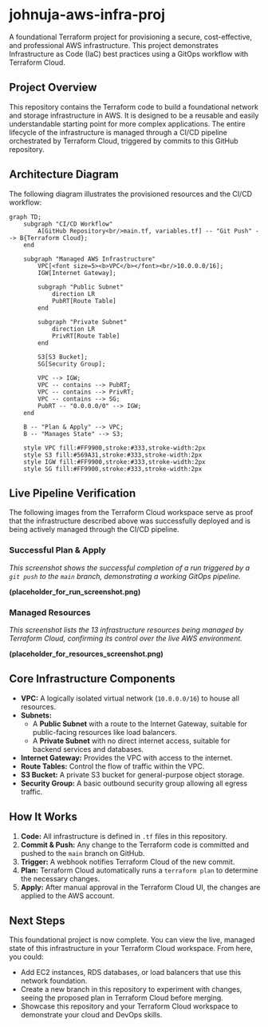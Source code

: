 # johnuja-aws-infra-proj

A foundational Terraform project for provisioning a secure, cost-effective, and professional AWS infrastructure. This project demonstrates Infrastructure as Code (IaC) best practices using a GitOps workflow with Terraform Cloud.

## Project Overview

This repository contains the Terraform code to build a foundational network and storage infrastructure in AWS. It is designed to be a reusable and easily understandable starting point for more complex applications. The entire lifecycle of the infrastructure is managed through a CI/CD pipeline orchestrated by Terraform Cloud, triggered by commits to this GitHub repository.

## Architecture Diagram

The following diagram illustrates the provisioned resources and the CI/CD workflow:

```mermaid
graph TD;
    subgraph "CI/CD Workflow"
        A[GitHub Repository<br/>main.tf, variables.tf] -- "Git Push" --> B{Terraform Cloud};
    end

    subgraph "Managed AWS Infrastructure"
        VPC[<font size=5><b>VPC</b></font><br/>10.0.0.0/16];
        IGW[Internet Gateway];
        
        subgraph "Public Subnet"
            direction LR
            PubRT[Route Table]
        end

        subgraph "Private Subnet"
            direction LR
            PrivRT[Route Table]
        end

        S3[S3 Bucket];
        SG[Security Group];

        VPC --> IGW;
        VPC -- contains --> PubRT;
        VPC -- contains --> PrivRT;
        VPC -- contains --> SG;
        PubRT -- "0.0.0.0/0" --> IGW;
    end

    B -- "Plan & Apply" --> VPC;
    B -- "Manages State" --> S3;

    style VPC fill:#FF9900,stroke:#333,stroke-width:2px
    style S3 fill:#569A31,stroke:#333,stroke-width:2px
    style IGW fill:#FF9900,stroke:#333,stroke-width:2px
    style SG fill:#FF9900,stroke:#333,stroke-width:2px
```

## Live Pipeline Verification

The following images from the Terraform Cloud workspace serve as proof that the infrastructure described above was successfully deployed and is being actively managed through the CI/CD pipeline.

### Successful Plan & Apply

*This screenshot shows the successful completion of a run triggered by a `git push` to the `main` branch, demonstrating a working GitOps pipeline.*

**(placeholder_for_run_screenshot.png)**

### Managed Resources

*This screenshot lists the 13 infrastructure resources being managed by Terraform Cloud, confirming its control over the live AWS environment.*

**(placeholder_for_resources_screenshot.png)**

## Core Infrastructure Components

-   **VPC:** A logically isolated virtual network (`10.0.0.0/16`) to house all resources.
-   **Subnets:**
    -   A **Public Subnet** with a route to the Internet Gateway, suitable for public-facing resources like load balancers.
    -   A **Private Subnet** with no direct internet access, suitable for backend services and databases.
-   **Internet Gateway:** Provides the VPC with access to the internet.
-   **Route Tables:** Control the flow of traffic within the VPC.
-   **S3 Bucket:** A private S3 bucket for general-purpose object storage.
-   **Security Group:** A basic outbound security group allowing all egress traffic.

## How It Works

1.  **Code:** All infrastructure is defined in `.tf` files in this repository.
2.  **Commit & Push:** Any change to the Terraform code is committed and pushed to the `main` branch on GitHub.
3.  **Trigger:** A webhook notifies Terraform Cloud of the new commit.
4.  **Plan:** Terraform Cloud automatically runs a `terraform plan` to determine the necessary changes.
5.  **Apply:** After manual approval in the Terraform Cloud UI, the changes are applied to the AWS account.

## Next Steps

This foundational project is now complete. You can view the live, managed state of this infrastructure in your Terraform Cloud workspace. From here, you could:

-   Add EC2 instances, RDS databases, or load balancers that use this network foundation.
-   Create a new branch in this repository to experiment with changes, seeing the proposed plan in Terraform Cloud before merging.
-   Showcase this repository and your Terraform Cloud workspace to demonstrate your cloud and DevOps skills. 